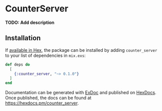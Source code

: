 # CounterServer

**TODO: Add description**

## Installation

If [available in Hex](https://hex.pm/docs/publish), the package can be installed
by adding `counter_server` to your list of dependencies in `mix.exs`:

```elixir
def deps do
  [
    {:counter_server, "~> 0.1.0"}
  ]
end
```

Documentation can be generated with [ExDoc](https://github.com/elixir-lang/ex_doc)
and published on [HexDocs](https://hexdocs.pm). Once published, the docs can
be found at <https://hexdocs.pm/counter_server>.

